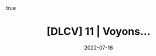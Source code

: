 ---
title: "[DLCV] 11 | Voyons..."
date: 2022-07-16
description: ""
summary: ""

math: true 
highlight: true
hightlight_languages: ["python","bash"]

authors: ["Claire Labit-Bonis"]

# hero: featured.png

tags: ["Teaching"]

menu:
  sidebar:
    name: "11 | Voyons..."
    identifier: dlcv-practical-sessions-03
    parent: dlcv-practical-sessions
    weight: 30
---